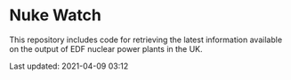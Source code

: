 # Nuke Watch

This repository includes code for retrieving the latest information available on the output of EDF nuclear power plants in the UK.

Last updated: 2021-04-09 03:12